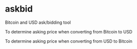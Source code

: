 askbid
======

Bitcoin and USD ask/bidding tool

To determine asking price when converting from Bitcoin to USD

To determine asking price when converting from USD to Bitcoin
